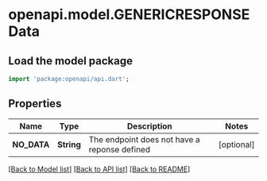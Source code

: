# openapi.model.GENERICRESPONSEData

## Load the model package
```dart
import 'package:openapi/api.dart';
```

## Properties
Name | Type | Description | Notes
------------ | ------------- | ------------- | -------------
**NO_DATA** | **String** | The endpoint does not have a reponse defined | [optional] 

[[Back to Model list]](../README.md#documentation-for-models) [[Back to API list]](../README.md#documentation-for-api-endpoints) [[Back to README]](../README.md)


